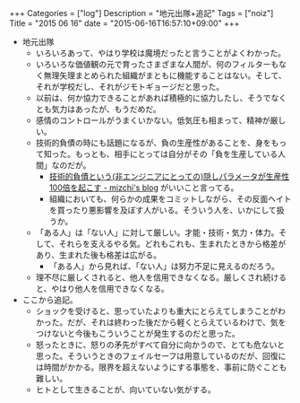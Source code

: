 +++
Categories = ["log"]
Description = "地元出隊+追記"
Tags = ["noiz"]
Title = "2015 06 16"
date = "2015-06-16T16:57:10+09:00"
+++

* 地元出隊
	* いろいろあって、やはり学校は魔境だったと言うことがよくわかった。
	* いろいろな価値観の元で育ったさまざまな人間が、何のフィルターもなく無理矢理まとめられた組織がまともに機能することはない。そして、それが学校だし、それがジモトギョージだと思った。
	* 以前は、何か協力できることがあれば積極的に協力したし、そうでなくとも気力はあったが、もうだめだ。
	* 感情のコントロールがうまくいかない。低気圧も相まって、精神が厳しい。
	* 技術的負債の時にも話題になるが、負の生産性があることを、身をもって知った。もっとも、相手にとっては自分がその「負を生産している人間」なのだが。
		* [技術的負債という(非エンジニアにとっての)隠しパラメータが生産性100倍を起こす - mizchi's blog](http://mizchi.hatenablog.com/entry/2014/02/19/210801) がいいこと言ってる。
		* 組織においても、何らかの成果をコミットしながら、その反面ヘイトを買ったり悪影響を及ぼす人がいる。そういう人を、いかにして扱うか。
	* 「ある人」は「ない人」に対して厳しい。才能・技術・気力・体力。そして、それらを支えるやる気。どれもこれも、生まれたときから格差があり、生まれた後も格差は広がる。
		* 「ある人」から見れば、「ない人」は努力不足に見えるのだろう。
	* 理不尽に厳しくされると、他人を信用できなくなる。厳しくされ続けると、やはり他人を信用できなくなる。
* ここから追記。
	* ショックを受けると、思っていたよりも重大にとらえてしまうことがわかった。だが、それは終わった後だから軽くとらえているわけで、気をつけないと今後もこういうことが発生するのだと思った。
	* 怒ったときに、怒りの矛先がすべて自分に向かうので、とても危ないと思った。そういうときのフェイルセーフは用意しているのだが、回復には時間がかかる。限界を超えないようにする事態を、事前に防ぐことも難しい。
	* ヒトとして生きることが、向いていない気がする。